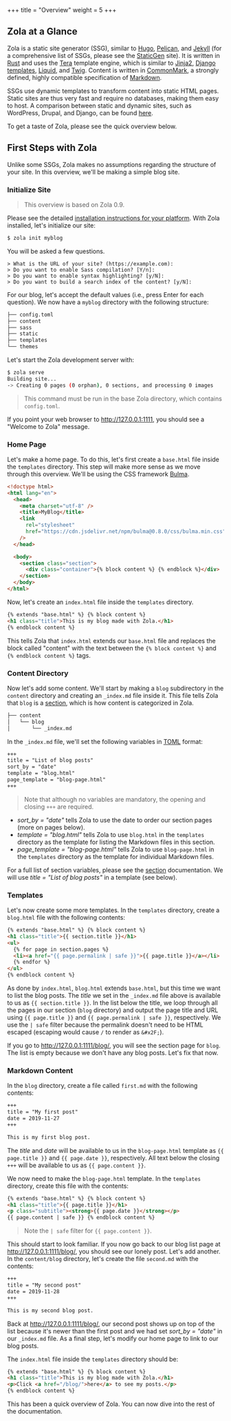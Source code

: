 +++
title = "Overview"
weight = 5
+++

## Zola at a Glance

Zola is a static site generator (SSG), similar to [Hugo](https://gohugo.io/), [Pelican](https://blog.getpelican.com/), and [Jekyll](https://jekyllrb.com/) (for a comprehensive list of SSGs, please see the [StaticGen](https://www.staticgen.com/) site). It is written in [Rust](https://www.rust-lang.org/) and uses the [Tera](https://tera.netlify.com/) template engine, which is similar to [Jinja2](https://jinja.palletsprojects.com/en/2.10.x/), [Django templates](https://docs.djangoproject.com/en/2.2/topics/templates/), [Liquid](https://shopify.github.io/liquid/), and [Twig](https://twig.symfony.com/). Content is written in [CommonMark](https://commonmark.org/), a strongly defined, highly compatible specification of [Markdown](https://www.markdownguide.org/).

SSGs use dynamic templates to transform content into static HTML pages. Static sites are thus very fast and require no databases, making them easy to host. A comparison between static and dynamic sites, such as WordPress, Drupal, and Django, can be found [here](https://dev.to/ashenmaster/static-vs-dynamic-sites-61f).

To get a taste of Zola, please see the quick overview below.

## First Steps with Zola

Unlike some SSGs, Zola makes no assumptions regarding the structure of your site. In this overview, we'll be making a simple blog site.

### Initialize Site

> This overview is based on Zola 0.9.

Please see the detailed [installation instructions for your platform](@/getting-started/installation.md). With Zola installed, let's initialize our site:

```sh
$ zola init myblog
```

You will be asked a few questions.

```
> What is the URL of your site? (https://example.com):
> Do you want to enable Sass compilation? [Y/n]:
> Do you want to enable syntax highlighting? [y/N]:
> Do you want to build a search index of the content? [y/N]:
```

For our blog, let's accept the default values (i.e., press Enter for each question). We now have a `myblog` directory with the following structure:

```sh
├── config.toml
├── content
├── sass
├── static
├── templates
└── themes
```

Let's start the Zola development server with:

```sh
$ zola serve
Building site...
-> Creating 0 pages (0 orphan), 0 sections, and processing 0 images
```

> This command must be run in the base Zola directory, which contains `config.toml`.

If you point your web browser to <http://127.0.0.1:1111>, you should see a "Welcome to Zola" message.

### Home Page

Let's make a home page. To do this, let's first create a `base.html` file inside the `templates` directory. This step will make more sense as we move through this overview. We'll be using the CSS framework [Bulma](https://bulma.io/).

```html
<!doctype html>
<html lang="en">
  <head>
    <meta charset="utf-8" />
    <title>MyBlog</title>
    <link
      rel="stylesheet"
      href="https://cdn.jsdelivr.net/npm/bulma@0.8.0/css/bulma.min.css"
    />
  </head>

  <body>
    <section class="section">
      <div class="container">{% block content %} {% endblock %}</div>
    </section>
  </body>
</html>
```

Now, let's create an `index.html` file inside the `templates` directory.

```html
{% extends "base.html" %} {% block content %}
<h1 class="title">This is my blog made with Zola.</h1>
{% endblock content %}
```

This tells Zola that `index.html` extends our `base.html` file and replaces the block called "content" with the text between the `{% block content %}` and `{% endblock content %}` tags.

### Content Directory

Now let's add some content. We'll start by making a `blog` subdirectory in the `content` directory and creating an `_index.md` file inside it. This file tells Zola that `blog` is a [section](@/content/section.md), which is how content is categorized in Zola.

```sh
├── content
│   └── blog
│       └── _index.md
```

In the `_index.md` file, we'll set the following variables in [TOML](https://github.com/toml-lang/toml) format:

```md
+++
title = "List of blog posts"
sort_by = "date"
template = "blog.html"
page_template = "blog-page.html"
+++
```

> Note that although no variables are mandatory, the opening and closing `+++` are required.

- _sort_by = "date"_ tells Zola to use the date to order our section pages (more on pages below).
- _template = "blog.html"_ tells Zola to use `blog.html` in the `templates` directory as the template for listing the Markdown files in this section.
- _page_template = "blog-page.html"_ tells Zola to use `blog-page.html` in the `templates` directory as the template for individual Markdown files.

For a full list of section variables, please see the [section](@/content/section.md) documentation. We will use _title = "List of blog posts"_ in a template (see below).

### Templates

Let's now create some more templates. In the `templates` directory, create a `blog.html` file with the following contents:

```html
{% extends "base.html" %} {% block content %}
<h1 class="title">{{ section.title }}</h1>
<ul>
  {% for page in section.pages %}
  <li><a href="{{ page.permalink | safe }}">{{ page.title }}</a></li>
  {% endfor %}
</ul>
{% endblock content %}
```

As done by `index.html`, `blog.html` extends `base.html`, but this time we want to list the blog posts. The _title_ we set in the `_index.md` file above is available to us as `{{ section.title }}`. In the list below the title, we loop through all the pages in our section (`blog` directory) and output the page title and URL using `{{ page.title }}` and `{{ page.permalink | safe }}`, respectively. We use the `| safe` filter because the permalink doesn't need to be HTML escaped (escaping would cause `/` to render as `&#x2F;`).

If you go to <http://127.0.0.1:1111/blog/>, you will see the section page for `blog`. The list is empty because we don't have any blog posts. Let's fix that now.

### Markdown Content

In the `blog` directory, create a file called `first.md` with the following contents:

```md
+++
title = "My first post"
date = 2019-11-27
+++

This is my first blog post.
```

The _title_ and _date_ will be available to us in the `blog-page.html` template as `{{ page.title }}` and `{{ page.date }}`, respectively. All text below the closing `+++` will be available to us as `{{ page.content }}`.

We now need to make the `blog-page.html` template. In the `templates` directory, create this file with the contents:

```html
{% extends "base.html" %} {% block content %}
<h1 class="title">{{ page.title }}</h1>
<p class="subtitle"><strong>{{ page.date }}</strong></p>
{{ page.content | safe }} {% endblock content %}
```

> Note the `| safe` filter for `{{ page.content }}`.

This should start to look familiar. If you now go back to our blog list page at <http://127.0.0.1:1111/blog/>, you should see our lonely post. Let's add another. In the `content/blog` directory, let's create the file `second.md` with the contents:

```md
+++
title = "My second post"
date = 2019-11-28
+++

This is my second blog post.
```

Back at <http://127.0.0.1:1111/blog/>, our second post shows up on top of the list because it's newer than the first post and we had set _sort_by = "date"_ in our `_index.md` file. As a final step, let's modify our home page to link to our blog posts.

The `index.html` file inside the `templates` directory should be:

```html
{% extends "base.html" %} {% block content %}
<h1 class="title">This is my blog made with Zola.</h1>
<p>Click <a href="/blog/">here</a> to see my posts.</p>
{% endblock content %}
```

This has been a quick overview of Zola. You can now dive into the rest of the documentation.
